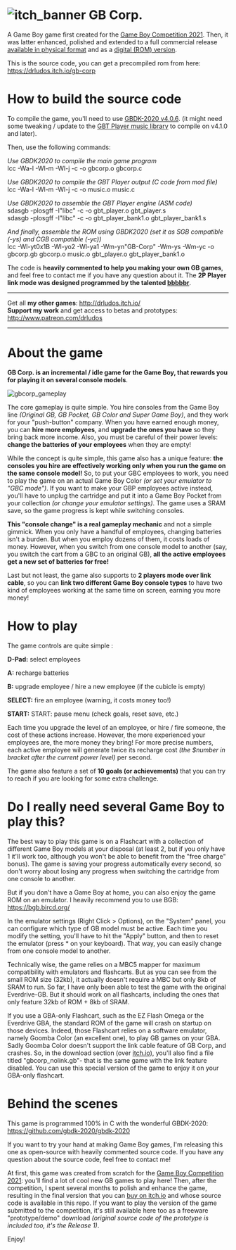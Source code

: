 
# ![itch_banner](https://user-images.githubusercontent.com/42076899/228966852-62abed44-af9a-42fa-8c95-790f069bf8dd.jpg) GB Corp.

A Game Boy game first created for the [Game Boy Competition 2021](https://itch.io/jam/gbcompo21/). Then, it was latter enhanced, polished and extended to a full commercial release [available in physical format](https://yastuna-games.com/en/nintendo-game-boy/72-gb-corp.html) and as a [digital (ROM) version](https://drludos.itch.io/gb-corp).

This is the source code, you can get a precompiled rom from here: \
https://drludos.itch.io/gb-corp

# How to build the source code

To compile the game, you'll need to use [GBDK-2020 v4.0.6](https://github.com/gbdk-2020/gbdk-2020/releases/tag/4.0.6). (it might need some tweaking / update to the [GBT Player music library](https://github.com/AntonioND/gbt-player) to compile on v4.1.0 and later).

Then, use the following commands:

*Use GBDK2020 to compile the main game program* \
lcc -Wa-l -Wl-m -Wl-j -c -o gbcorp.o gbcorp.c

*Use GBDK2020 to compile the GBT Player output (C code from mod file)* \
lcc -Wa-l -Wl-m -Wl-j -c -o music.o music.c

*Use GBDK2020 to assemble the GBT Player engine (ASM code)* \
sdasgb -plosgff -I"libc" -c -o gbt_player.o gbt_player.s \
sdasgb -plosgff -I"libc" -c -o gbt_player_bank1.o gbt_player_bank1.s

*And finally, assemble the ROM using GBDK2020 (set it as SGB compatible (-ys) and CGB compatible (-yc))* \
lcc -Wl-yt0x1B -Wl-yo2 -Wl-ya1 -Wm-yn"GB-Corp" -Wm-ys -Wm-yc -o gbcorp.gb gbcorp.o music.o gbt_player.o gbt_player_bank1.o

The code is **heavily commented to help you making your own GB games**, and feel free to contact me if you have any question about it. The **2P Player link mode was designed programmed by the talented [bbbbbr](https://github.com/bbbbbr/GBcorp)**.

***
Get all **my other games**: http://drludos.itch.io/ \
**Support my work** and get access to betas and prototypes:\
http://www.patreon.com/drludos
***

# About the game

**GB Corp. is an incremental / idle game for the Game Boy, that rewards you for playing it on several console models**.

![gbcorp_gameplay](https://user-images.githubusercontent.com/42076899/135525540-b4eb3348-5e32-4480-a7b5-cb7b65ee458f.gif)

The core gameplay is quite simple. You hire consoles from the Game Boy line *(Original GB, GB Pocket, GB Color and Super Game Boy)*, and they work for your "push-button" company. When you have earned enough money, you can **hire more employees**, and **upgrade the ones you have** so they bring back more income. Also, you must be careful of their power levels: **change the batteries of your employees** when they are empty!

While the concept is quite simple, this game also has a unique feature: **the consoles you hire are effectively working only when you run the game on the same console model!** So, to put your GBC employees to work, you need to play the game on an actual Game Boy Color *(or set your emulator to "GBC mode")*. If you want to make your GBP employees active instead, you'll have to unplug the cartridge and put it into a Game Boy Pocket from your collection *(or change your emulator settings)*. The game uses a SRAM save, so the game progress is kept while switching consoles.

**This "console change" is a real gameplay mechanic** and not a simple gimmick. When you only have a handful of employees, changing batteries isn't a burden. But when you employ dozens of them, it costs loads of money. However, when you switch from one console model to another (say, you switch the cart from a GBC to an original GB), **all the active employees get a new set of batteries for free!**

Last but not least, the game also supports to **2 players mode over link cable**, so you can **link two different Game Boy console types** to  have two kind of employees working at the same time on screen, earning you more money! 

# How to play

The game controls are quite simple :

**D-Pad:** select employees

**A:** recharge batteries

**B:** upgrade employee / hire a new employee (if the cubicle is empty)

**SELECT:** fire an employee (warning, it costs money too!)

**START:** START: pause menu (check goals, reset save, etc.)

Each time you upgrade the level of an employee, or hire / fire someone, the cost of these actions increase. However, the more experienced your employees are, the more money they bring! For more precise numbers, each active employee will generate twice its recharge cost *(the $number in bracket after the current power level)* per second.

The game also feature a set of **10 goals (or achievements)** that you can try to reach if you are looking for some extra challenge.

# Do I really need several Game Boy to play this?

The best way to play this game is on a Flashcart with a collection of different Game Boy models at your disposal (at least 2, but if you only have 1 it'll work too, although you won't be able to benefit from the "free charge" bonus). The game is saving your progress automatically every second, so don't worry about losing any progress when switching the cartridge from one console to another.

But if you don't have a Game Boy at home, you can also enjoy the game ROM on an emulator. I heavily recommend you to use BGB: https://bgb.bircd.org/

In the emulator settings (Right Click > Options), on the "System" panel, you can configure which type of GB model must be active. Each time you modify the setting, you'll have to hit the "Apply" button, and then to reset the emulator (press * on your keyboard). That way, you can easily change from one console model to another.

Technically wise, the game relies on a MBC5 mapper for maximum compatibility with emulators and flashcarts. But as you can see from the small ROM size (32kb), it actually doesn't require a MBC but only 8kb of SRAM to run. So far, I have only been able to test the game with the original Everdrive-GB. But it should work on all flashcarts, including the ones that only feature 32kb of ROM + 8kb of SRAM.

If you use a GBA-only Flashcart, such as the EZ Flash Omega or the Everdrive GBA, the standard ROM of the game will crash on startup on those devices. Indeed, those Flashcart relies on a software emulator, namely Goomba Color (an excellent one), to play GB games on your GBA. Sadly Goomba Color doesn't support the link cable feature of GB Corp, and crashes. So, in the download section (over [itch.io](https://drludos.itch.io/gb-corp)), you'll also find a file titled "gbcorp_nolink.gb"- that is the same game with the link feature disabled. You can use this special version of the game to enjoy it on your GBA-only flashcart.

# Behind the scenes

This game is programmed 100% in C with the wonderful GBDK-2020: https://github.com/gbdk-2020/gbdk-2020

If you want to try your hand at making Game Boy games, I'm releasing this one as open-source with heavily commented source code. If you have any question about the source code, feel free to contact me!

At first, this game was created from scratch for the [Game Boy Competition 2021](https://itch.io/jam/gbcompo21/rate/1212484): you'll find a lot of cool new GB games to play here! Then, after the competition, I spent several months to polish and enhance the game, resulting in the final version that you can [buy on itch.io](https://drludos.itch.io/gb-corp) and whose source code is available in this repo. If you want to play the version of the game submitted to the competition, it's still available here too as a freeware "prototype/demo" download *(original source code of the prototype is included too, it's the Release 1)*.

Enjoy!
